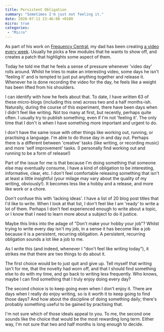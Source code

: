 ```yaml
---
title: Persistent Obligation
summary: "Sometimes I'm just not feeling it."
date: 2020-07-11 23:46:08 +0100
micro: true
categories:
 - "Micro"
---
```


As part of his work on [Frequency Central](https://frequencycentral.co.uk/), my dad has been creating [a video every week](https://www.youtube.com/channel/UCvC1IP0J5WCXk9CS9dlfMKQ). Usually he picks a few modules that he wants to show off, and creates a patch that highlights some aspect of them.

Today he told me that he feels a sense of pressure whenever 'video day' rolls around. Whilst he tries to make an interesting video, some days he isn't 'feeling it' and is tempted to just put anything together and release it. Whenever he is done recording the video for the day, he feels like a weight has been lifted from his shoulders.

I can identify with how he feels about that. To date, I have written 63 of these micro-blogs (including this one) across two and a half months-ish. Naturally, during the course of this experiment, there have been days when I didn't feel like writing. Not too many at first, but recently, perhaps quite often. I usually try to publish something, even if I'm not 'feeling it'. The only time that I don't is when I have something more important and urgent to do.

I don't have the same issue with other things like working out, running, or practising a language. I'm able to do those day in and day out. Perhaps there is a different between 'creative' tasks (like writing, or recording music) and more 'self improvement' tasks. (I personally find working out and running to be a form of release!)

Part of the issue for me is that because I'm doing something that someone else may eventually consume, I have a kind of obligation to be interesting, informative, clear, etc. I don't feel comfortable releasing something that isn't at least a little insightful (your milage may vary about the quality of my writing, obviously!). It becomes less like a hobby and a release, and more like work or a chore.

Don't confuse this with 'lacking ideas'. I have a list of 20 blog post titles that I'd like to write. When I look at that list, I don't feel like I am 'ready' to write a lot of them. Perhaps I don't feel experienced enough to write about a topic, or I know that I need to learn more about a subject to do it justice.

Maybe this links into the adage of "Don't make your hobby your job"? Whilst trying to write every day isn't my job, in a sense it has become like a job because it is a persistent, recurring obligation. A persistent, recurring obligation sounds a lot like a job to me.

As I write this (and indeed, whenever I "don't feel like writing today"), it strikes me that there are two things to do about it.

The first choice would be to just quit and give up. Tell myself that writing isn't for me, that the novelty had worn off, and that I should find something else to do with my time, and go back to writing less frequently. Who knows, maybe I can find something that I truly enjoy doing every day?

The second choice is to keep going even when I don't enjoy it. There are days when I really do enjoy writing, so is it worth it to keep going to find those days? And how about the discipline of doing something daily; there's probably something useful to be gained by practising that.

I'm not sure which of those ideals appeal to you. To me, the second one sounds like the choice that would be the most rewarding long term. Either way, I'm not sure that two and half months is long enough to decide.


